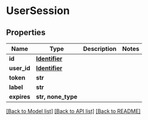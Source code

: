 # UserSession


## Properties
Name | Type | Description | Notes
------------ | ------------- | ------------- | -------------
**id** | [**Identifier**](Identifier.md) |  | 
**user_id** | [**Identifier**](Identifier.md) |  | 
**token** | **str** |  | 
**label** | **str** |  | 
**expires** | **str, none_type** |  | 

[[Back to Model list]](../README.md#documentation-for-models) [[Back to API list]](../README.md#documentation-for-api-endpoints) [[Back to README]](../README.md)


